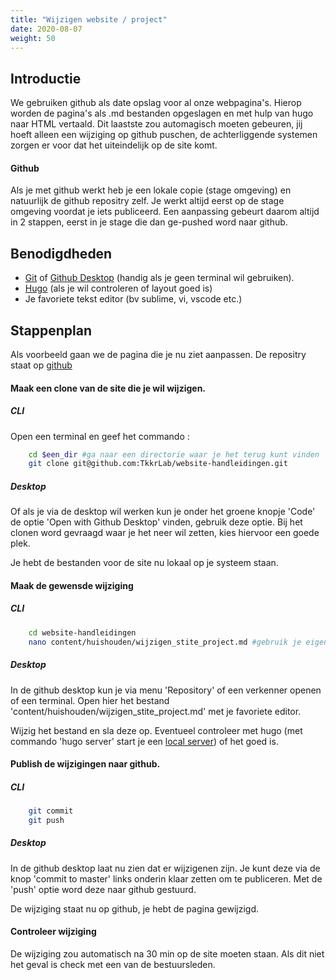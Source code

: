 ```yaml
---
title: "Wijzigen website / project"
date: 2020-08-07
weight: 50
---
```


## Introductie

We gebruiken github als date opslag voor al onze webpagina's. Hierop worden de pagina's als .md bestanden opgeslagen en met hulp van hugo naar HTML vertaald. Dit laastste zou automagisch moeten gebeuren, jij hoeft alleen een wijziging op github puschen, de achterliggende systemen zorgen er voor dat het uiteindelijk op de site komt.


#### Github
Als je met github werkt heb je een lokale copie (stage omgeving) en natuurlijk de github repositry zelf. Je werkt altijd eerst op de stage omgeving voordat je iets publiceerd. Een aanpassing gebeurt daarom altijd in 2 stappen, eerst in je stage die dan ge-pushed word naar github.



## Benodigdheden
- [Git](https://github.com) of [Github Desktop](https://desktop.github.com/) (handig als je geen terminal wil gebruiken).
- [Hugo](https://gohugo.io/) (als je wil controleren of layout goed is)
- Je favoriete tekst editor (bv sublime, vi, vscode etc.)

## Stappenplan

Als voorbeeld gaan we de pagina die je nu ziet aanpassen. De repositry staat op [github](https://github.com/TkkrLab/website-handleidingen)

#### Maak een clone van de site die je wil wijzigen.


##### CLI

Open een terminal en geef het commando :
```bash
	cd $een_dir #ga naar een directorie waar je het terug kunt vinden
	git clone git@github.com:TkkrLab/website-handleidingen.git
```

##### Desktop
Of als je via de desktop wil werken kun je onder het groene knopje 'Code' de optie 'Open with Github Desktop' vinden, gebruik deze optie. Bij het clonen word gevraagd waar je het neer wil zetten, kies hiervoor een goede plek.

Je hebt de bestanden voor de site nu lokaal op je systeem staan.

#### Maak de gewensde wijziging

##### CLI

```bash
	cd website-handleidingen
	nano content/huishouden/wijzigen_stite_project.md #gebruik je eigen favoriet zoals vi of emacs.
```
##### Desktop

In de github desktop kun je via menu 'Repository' of een verkenner openen of een terminal. Open hier het bestand 'content/huishouden/wijzigen_stite_project.md' met je favoriete editor.



Wijzig het bestand en sla deze op. Eventueel controleer met hugo (met commando 'hugo server' start je een [local server](http://localserver:1313)) of het goed is.


#### Publish de wijzigingen naar github.

##### CLI

```bash
	git commit
	git push
```

##### Desktop

In de github desktop laat nu zien dat er wijzigenen zijn. Je kunt deze via de knop 'commit to master' links onderin klaar zetten om te publiceren. Met de 'push' optie word deze naar github gestuurd.


De wijziging staat nu op github, je hebt de pagina gewijzigd.

#### Controleer wijziging
De wijziging zou automatisch na 30 min op de site moeten staan. Als dit niet het geval is check met een van de bestuursleden.